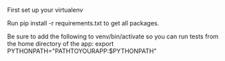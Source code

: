 First set up your virtualenv

Run pip install -r requirements.txt to get all packages.

Be sure to add the following to venv/bin/activate so you can run tests from the home directory of the app:
export PYTHONPATH="PATHTOYOURAPP:$PYTHONPATH"
